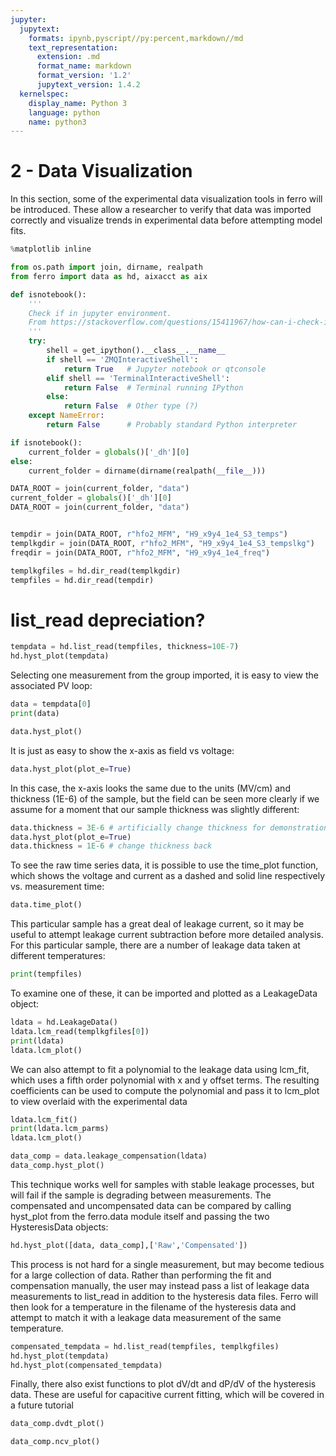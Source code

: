 ```yaml
---
jupyter:
  jupytext:
    formats: ipynb,pyscript//py:percent,markdown//md
    text_representation:
      extension: .md
      format_name: markdown
      format_version: '1.2'
      jupytext_version: 1.4.2
  kernelspec:
    display_name: Python 3
    language: python
    name: python3
---
```


<!-- #region pycharm={"name": "#%% md\n"} -->
# 2 - Data Visualization

In this section, some of the experimental data visualization tools in ferro will be introduced.
These allow a researcher to verify that data was imported correctly and visualize trends in experimental data
before attempting model fits.
<!-- #endregion -->

```python pycharm={"name": "#%%\n"}
%matplotlib inline

from os.path import join, dirname, realpath
from ferro import data as hd, aixacct as aix

def isnotebook():
    '''
    Check if in jupyter environment.
    From https://stackoverflow.com/questions/15411967/how-can-i-check-if-code-is-executed-in-the-ipython-notebook
    '''
    try:
        shell = get_ipython().__class__.__name__
        if shell == 'ZMQInteractiveShell':
            return True   # Jupyter notebook or qtconsole
        elif shell == 'TerminalInteractiveShell':
            return False  # Terminal running IPython
        else:
            return False  # Other type (?)
    except NameError:
        return False      # Probably standard Python interpreter

if isnotebook():
    current_folder = globals()['_dh'][0]
else:
    current_folder = dirname(dirname(realpath(__file__)))

DATA_ROOT = join(current_folder, "data")
current_folder = globals()['_dh'][0]
DATA_ROOT = join(current_folder, "data")


tempdir = join(DATA_ROOT, r"hfo2_MFM", "H9_x9y4_1e4_S3_temps")
templkgdir = join(DATA_ROOT, r"hfo2_MFM", "H9_x9y4_1e4_S3_tempslkg")
freqdir = join(DATA_ROOT, r"hfo2_MFM", "H9_x9y4_1e4_freq")

templkgfiles = hd.dir_read(templkgdir)
tempfiles = hd.dir_read(tempdir)
```


<!-- #region pycharm={"name": "#%% md\n"} -->
# list_read depreciation?
<!-- #endregion -->

```python pycharm={"name": "#%%\n"}
tempdata = hd.list_read(tempfiles, thickness=10E-7)
hd.hyst_plot(tempdata)
```

<!-- #region pycharm={"name": "#%% md\n"} -->
Selecting one measurement from the group imported, it is easy to view the associated PV loop:
<!-- #endregion -->

```python pycharm={"name": "#%%\n"}
data = tempdata[0]
print(data)
```


```python pycharm={"name": "#%%\n"}
data.hyst_plot()
```

<!-- #region pycharm={"name": "#%% md\n"} -->
It is just as easy to show the x-axis as field vs voltage:
<!-- #endregion -->

```python pycharm={"name": "#%%\n"}
data.hyst_plot(plot_e=True)
```

<!-- #region pycharm={"name": "#%% md\n"} -->
In this case, the x-axis looks the same due to the units (MV/cm) and thickness (1E-6) of the sample,
but the field can be seen more clearly if we assume for a moment that our sample thickness was slightly different:
<!-- #endregion -->

```python pycharm={"name": "#%%\n"}
data.thickness = 3E-6 # artificially change thickness for demonstration
data.hyst_plot(plot_e=True)
data.thickness = 1E-6 # change thickness back
```

<!-- #region pycharm={"name": "#%% md\n"} -->
To see the raw time series data, it is possible to use the time_plot function, which shows the voltage and current
as a dashed and solid line respectively vs. measurement time:
<!-- #endregion -->

```python pycharm={"name": "#%%\n"}
data.time_plot()
```

<!-- #region pycharm={"name": "#%% md\n"} -->
This particular sample has a great deal of leakage current, so it may be useful to attempt leakage current subtraction
before more detailed analysis. For this particular sample, there are a number of leakage data taken at different
temperatures:
<!-- #endregion -->

```python pycharm={"name": "#%%\n"}
print(tempfiles)
```

To examine one of these, it can be imported and plotted as a LeakageData object:

```python pycharm={"name": "#%%\n"}
ldata = hd.LeakageData()
ldata.lcm_read(templkgfiles[0])
print(ldata)
ldata.lcm_plot()
```

<!-- #region pycharm={"name": "#%% md\n"} -->
We can also attempt to fit a polynomial to the leakage data using lcm_fit, which uses a fifth order polynomial
with x and y offset terms. The resulting coefficients can be used to compute the polynomial and pass it to lcm_plot to
view overlaid with the experimental data
<!-- #endregion -->

```python pycharm={"name": "#%%\n"}
ldata.lcm_fit()
print(ldata.lcm_parms)
ldata.lcm_plot()
```

```python pycharm={"name": "#%%\n"}
data_comp = data.leakage_compensation(ldata)
data_comp.hyst_plot()
```

<!-- #region pycharm={"name": "#%% md\n"} -->
This technique works well for samples with stable leakage processes, but will fail if the sample is 
degrading between measurements. The compensated and uncompensated data can be compared by calling hyst_plot from
the ferro.data module itself and passing the two HysteresisData objects:
<!-- #endregion -->

```python pycharm={"name": "#%%\n"}
hd.hyst_plot([data, data_comp],['Raw','Compensated'])
```

<!-- #region pycharm={"name": "#%% md\n"} -->
This process is not hard for a single measurement, but may become tedious for a large collection of data.
Rather than performing the fit and compensation manually, the user may instead pass a list of leakage data
measurements to list_read in addition to the hysteresis data files. Ferro will then look for a temperature
in the filename of the hysteresis data and attempt to match it with a leakage data measurement of the same temperature.
<!-- #endregion -->

```python pycharm={"name": "#%%\n"}
compensated_tempdata = hd.list_read(tempfiles, templkgfiles)
hd.hyst_plot(tempdata)
hd.hyst_plot(compensated_tempdata)
```

<!-- #region pycharm={"name": "#%% md\n"} -->
Finally, there also exist functions to plot dV/dt and dP/dV of the hysteresis data.
These are useful for capacitive current fitting, which will be covered in a future tutorial
<!-- #endregion -->

```python pycharm={"name": "#%%\n"}
data_comp.dvdt_plot()
```

```python pycharm={"name": "#%%\n"}
data_comp.ncv_plot()
```

